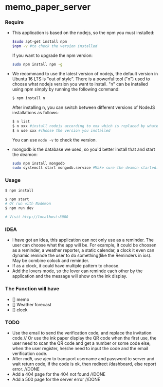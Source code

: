 # memo_paper_server

### Require

- This application is based on the nodejs, so the npm you must installed:
  ```sh
  $sudo apt-get install npm
  $npm -v #to check the version installed 
  ```
  If you want to upgrade the npm version:
  ```sh
  sudo npm install npm -g
  ```

- We recommand to use the latest version of nodejs, the default version in Ubuntu 16 LTS is "out of style". 
  There is a powerful tool ("n") used to choose what nodejs version you want to install. 
  "n" can be installed using npm simply by running the following command:
  ```sh
  $ npm install n
  ```
  After installing n, you can switch between different versions of NodeJS installations as follows:
  ```sh
  $ n list
  $ n xxx #install nodejs according to xxx which is replaced by whatever version list above
  $ n use xxx #choose the version you installed 
  ```
  You can use `node -v` to check the version.

- mongodb is the database we used, so you'd better install that and start the deamon:
  ```sh
  sudo npm install mongodb
  sudo systemctl start mongodb.service #Make sure the deamon started.
  ```

### Usage

```sh
$ npm install
```

```sh
$ npm start
# Or run with Nodemon
$ npm run dev

# Visit http://localhost:8000
```

### IDEA
- I have got an idea, this application can not only use as a reminder. The user can choose what the app will be. For example, It could be choosen as a reminder, a weather reporter, a static calendar, a clock it even can dynamic reminde the user to do something(like the Reminders in ios). May be combine colock and reminder.
- If as a clock, it could have multiple pattern to choose.
- Add the lovers mode, so the lover can reminde each other by the application and the message will show on the ink display.

### The Function will have
- [] memo
- [] Weather forecast
- [] clock


### TODO

- Use the email to send the verification code, and replace the invitation code.// Or use the ink paper display the QR code when the first use, the user need to scan the QR code and get a number or some code else, when the user register, he/she need to input the code and the email verification code.
- After md5, use ajex to transport username and password to server and wait return code, if the code is ok, then redirect /dashboard, else report error. //DONE
- Add a 404 page for the 404 not found //DONE
- Add a 500 page for the server error //DONE
